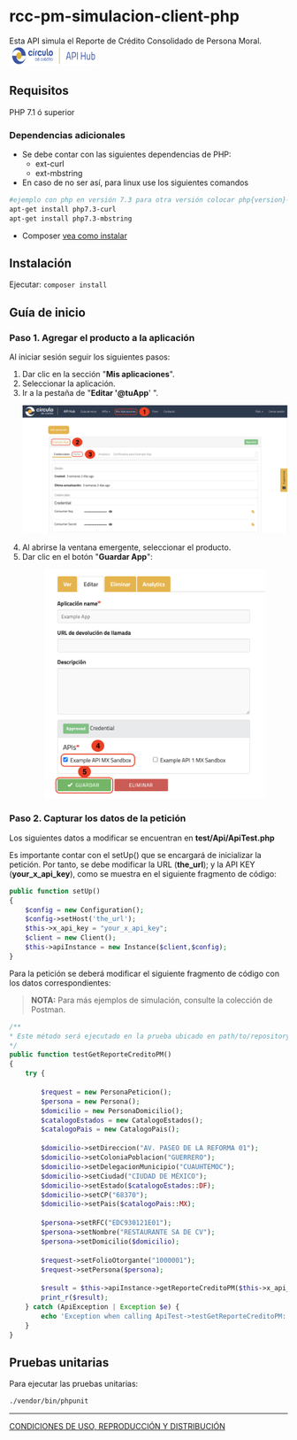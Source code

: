 # rcc-pm-simulacion-client-php

Esta API simula el Reporte de Crédito Consolidado de Persona Moral. <br/><img src='https://github.com/APIHub-CdC/imagenes-cdc/blob/master/circulo_de_credito-apihub.png' height='37' width='160'/><br/>

## Requisitos

PHP 7.1 ó superior

### Dependencias adicionales

- Se debe contar con las siguientes dependencias de PHP:
  - ext-curl
  - ext-mbstring
- En caso de no ser así, para linux use los siguientes comandos

```sh
#ejemplo con php en versión 7.3 para otra versión colocar php{version}-curl
apt-get install php7.3-curl
apt-get install php7.3-mbstring
```

- Composer [vea como instalar][1]

## Instalación

Ejecutar: `composer install`

## Guía de inicio

### Paso 1. Agregar el producto a la aplicación

Al iniciar sesión seguir los siguientes pasos:

1.  Dar clic en la sección "**Mis aplicaciones**".
2.  Seleccionar la aplicación.
3.  Ir a la pestaña de "**Editar '@tuApp**' ".
    <p align="center">
      <img src="https://github.com/APIHub-CdC/imagenes-cdc/blob/master/edit_applications.jpg" width="900">
    </p>
4.  Al abrirse la ventana emergente, seleccionar el producto.
5.  Dar clic en el botón "**Guardar App**":
    <p align="center">
      <img src="https://github.com/APIHub-CdC/imagenes-cdc/blob/master/selected_product.jpg" width="400">
    </p>

### Paso 2. Capturar los datos de la petición

Los siguientes datos a modificar se encuentran en **test/Api/ApiTest.php**

Es importante contar con el setUp() que se encargará de inicializar la petición. Por tanto, se debe modificar la URL (**the_url**); y la API KEY (**your_x_api_key**), como se muestra en el siguiente fragmento de código:

```php
public function setUp()
{
    $config = new Configuration();
    $config->setHost('the_url');
    $this->x_api_key = "your_x_api_key";
    $client = new Client();
    $this->apiInstance = new Instance($client,$config);
}
```

Para la petición se deberá modificar el siguiente fragmento de código con los datos correspondientes:

> **NOTA:** Para más ejemplos de simulación, consulte la colección de Postman.

```php
/**
* Este método será ejecutado en la prueba ubicado en path/to/repository/test/Api/ApiTest.php
*/
public function testGetReporteCreditoPM()
{
    try {

        $request = new PersonaPeticion();
        $persona = new Persona();
        $domicilio = new PersonaDomicilio(); 
        $catalogoEstados = new CatalogoEstados(); 
        $catalogoPais = new CatalogoPais();            

        $domicilio->setDireccion("AV. PASEO DE LA REFORMA 01");
        $domicilio->setColoniaPoblacion("GUERRERO");
        $domicilio->setDelegacionMunicipio("CUAUHTEMOC");
        $domicilio->setCiudad("CIUDAD DE MÉXICO");
        $domicilio->setEstado($catalogoEstados::DF);
        $domicilio->setCP("68370");
        $domicilio->setPais($catalogoPais::MX);

        $persona->setRFC("EDC930121E01");
        $persona->setNombre("RESTAURANTE SA DE CV");
        $persona->setDomicilio($domicilio);

        $request->setFolioOtorgante("1000001");
        $request->setPersona($persona);

        $result = $this->apiInstance->getReporteCreditoPM($this->x_api_key, $request);
        print_r($result);
    } catch (ApiException | Exception $e) {
        echo 'Exception when calling ApiTest->testGetReporteCreditoPM: ', $e->getMessage(), PHP_EOL;
    }        
}
```

## Pruebas unitarias

Para ejecutar las pruebas unitarias:

```sh
./vendor/bin/phpunit
```

---
[CONDICIONES DE USO, REPRODUCCIÓN Y DISTRIBUCIÓN](https://github.com/APIHub-CdC/licencias-cdc)

[1]: https://getcomposer.org/doc/00-intro.md#installation-linux-unix-macos
